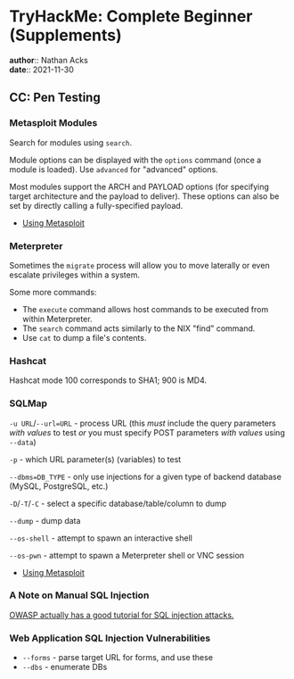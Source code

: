 # TryHackMe: Complete Beginner (Supplements)

**author**:: Nathan Acks  
**date**:: 2021-11-30

## CC: Pen Testing

### Metasploit Modules

Search for modules using `search`.

Module options can be displayed with the `options` command (once a module is loaded). Use `advanced` for "advanced" options.

Most modules support the ARCH and PAYLOAD options (for specifying target architecture and the payload to deliver). These options can also be set by directly calling a fully-specified payload.

* [Using Metasploit](../notes/metasploit.md)

### Meterpreter

Sometimes the `migrate` process will allow you to move laterally or even escalate privileges within a system.

Some more commands:

* The `execute` command allows host commands to be executed from within Meterpreter.
* The `search` command acts similarly to the NIX "find" command.
* Use `cat` to dump a file's contents.

### Hashcat

Hashcat mode 100 corresponds to SHA1; 900 is MD4.

### SQLMap

`-u URL`/`--url=URL` - process URL (this *must* include the query parameters *with values* to test *or* you must specify POST parameters *with values* using `--data`)

`-p` - which URL parameter(s) (variables) to test

`--dbms=DB_TYPE` - only use injections for a given type of backend database (MySQL, PostgreSQL, etc.)

`-D`/`-T`/`-C` - select a specific database/table/column to dump

`--dump` - dump data

`--os-shell` - attempt to spawn an interactive shell

`--os-pwn` - attempt to spawn a Meterpreter shell or VNC session

* [Using Metasploit](../notes/metasploit.md)

### A Note on Manual SQL Injection

[OWASP actually has a good tutorial for SQL injection attacks.](https://owasp.org/www-community/attacks/SQL_Injection)

### Web Application SQL Injection Vulnerabilities

* `--forms` - parse target URL for forms, and use these
* `--dbs` - enumerate DBs

